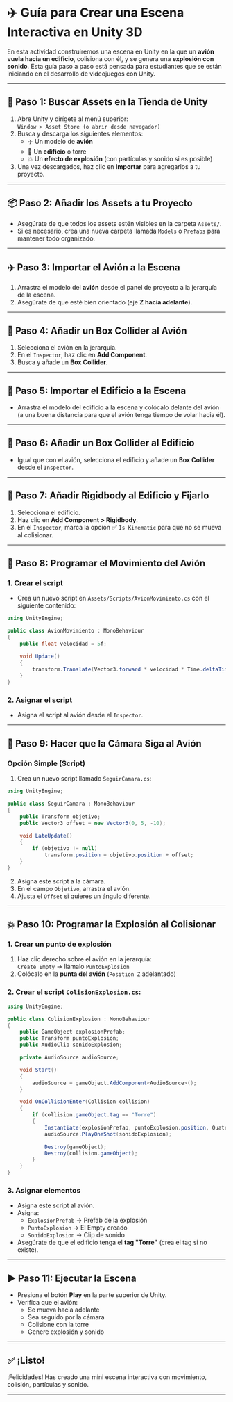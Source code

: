 
# ✈️ Guía para Crear una Escena Interactiva en Unity 3D

En esta actividad construiremos una escena en Unity en la que un **avión vuela hacia un edificio**, colisiona con él, y se genera una **explosión con sonido**. Esta guía paso a paso está pensada para estudiantes que se están iniciando en el desarrollo de videojuegos con Unity.

---

## 🧱 Paso 1: Buscar Assets en la Tienda de Unity

1. Abre Unity y dirígete al menú superior:  
   `Window > Asset Store (o abrir desde navegador)`
2. Busca y descarga los siguientes elementos:
   - ✈️ Un modelo de **avión**
   - 🏢 Un **edificio** o torre
   - 💥 Un **efecto de explosión** (con partículas y sonido si es posible)
3. Una vez descargados, haz clic en **Importar** para agregarlos a tu proyecto.

---

## 📦 Paso 2: Añadir los Assets a tu Proyecto

- Asegúrate de que todos los assets estén visibles en la carpeta `Assets/`.
- Si es necesario, crea una nueva carpeta llamada `Models` o `Prefabs` para mantener todo organizado.

---

## ✈️ Paso 3: Importar el Avión a la Escena

1. Arrastra el modelo del **avión** desde el panel de proyecto a la jerarquía de la escena.
2. Asegúrate de que esté bien orientado (eje **Z hacia adelante**).

---

## 🧱 Paso 4: Añadir un Box Collider al Avión

1. Selecciona el avión en la jerarquía.
2. En el `Inspector`, haz clic en **Add Component**.
3. Busca y añade un **Box Collider**.

---

## 🏢 Paso 5: Importar el Edificio a la Escena

- Arrastra el modelo del edificio a la escena y colócalo delante del avión (a una buena distancia para que el avión tenga tiempo de volar hacia él).

---

## 🧱 Paso 6: Añadir un Box Collider al Edificio

- Igual que con el avión, selecciona el edificio y añade un **Box Collider** desde el `Inspector`.

---

## 🧲 Paso 7: Añadir Rigidbody al Edificio y Fijarlo

1. Selecciona el edificio.
2. Haz clic en **Add Component > Rigidbody**.
3. En el `Inspector`, marca la opción ✅ `Is Kinematic` para que no se mueva al colisionar.

---

## 💨 Paso 8: Programar el Movimiento del Avión

### 1. Crear el script

- Crea un nuevo script en `Assets/Scripts/AvionMovimiento.cs` con el siguiente contenido:

```csharp
using UnityEngine;

public class AvionMovimiento : MonoBehaviour
{
    public float velocidad = 5f;

    void Update()
    {
        transform.Translate(Vector3.forward * velocidad * Time.deltaTime);
    }
}
```

### 2. Asignar el script

- Asigna el script al avión desde el `Inspector`.

---

## 🎥 Paso 9: Hacer que la Cámara Siga al Avión

### Opción Simple (Script)

1. Crea un nuevo script llamado `SeguirCamara.cs`:

```csharp
using UnityEngine;

public class SeguirCamara : MonoBehaviour
{
    public Transform objetivo;
    public Vector3 offset = new Vector3(0, 5, -10);

    void LateUpdate()
    {
        if (objetivo != null)
            transform.position = objetivo.position + offset;
    }
}
```

2. Asigna este script a la cámara.
3. En el campo `Objetivo`, arrastra el avión.
4. Ajusta el `Offset` si quieres un ángulo diferente.

---

## 💥 Paso 10: Programar la Explosión al Colisionar

### 1. Crear un punto de explosión

1. Haz clic derecho sobre el avión en la jerarquía:  
   `Create Empty` → llámalo `PuntoExplosion`
2. Colócalo en la **punta del avión** (`Position Z` adelantado)

### 2. Crear el script `ColisionExplosion.cs`:

```csharp
using UnityEngine;

public class ColisionExplosion : MonoBehaviour
{
    public GameObject explosionPrefab;
    public Transform puntoExplosion;
    public AudioClip sonidoExplosion;

    private AudioSource audioSource;

    void Start()
    {
        audioSource = gameObject.AddComponent<AudioSource>();
    }

    void OnCollisionEnter(Collision collision)
    {
        if (collision.gameObject.tag == "Torre")
        {
            Instantiate(explosionPrefab, puntoExplosion.position, Quaternion.identity);
            audioSource.PlayOneShot(sonidoExplosion);

            Destroy(gameObject);
            Destroy(collision.gameObject);
        }
    }
}
```

### 3. Asignar elementos

- Asigna este script al avión.
- Asigna:
  - `ExplosionPrefab` → Prefab de la explosión
  - `PuntoExplosion` → El Empty creado
  - `SonidoExplosion` → Clip de sonido
- Asegúrate de que el edificio tenga el **tag "Torre"** (crea el tag si no existe).

---

## ▶️ Paso 11: Ejecutar la Escena

- Presiona el botón **Play** en la parte superior de Unity.
- Verifica que el avión:
  - Se mueva hacia adelante
  - Sea seguido por la cámara
  - Colisione con la torre
  - Genere explosión y sonido

---

## ✅ ¡Listo!

¡Felicidades! Has creado una mini escena interactiva con movimiento, colisión, partículas y sonido.

---

